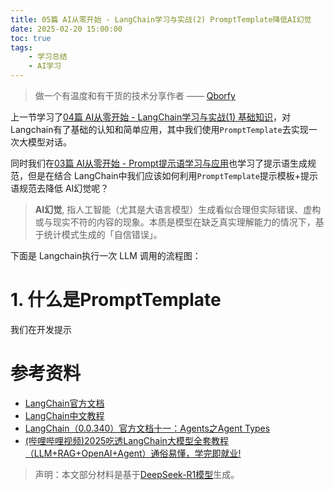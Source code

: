 ```yaml
---
title: 05篇 AI从零开始 - LangChain学习与实战(2) PromptTemplate降低AI幻觉
date: 2025-02-20 15:00:00
toc: true
tags:
    - 学习总结
    - AI学习
---
```


> 做一个有温度和有干货的技术分享作者 —— [Qborfy](https://qborfy.com)


上一节学习了[04篇 AI从零开始 - LangChain学习与实战(1) 基础知识](https://qborfy.com/ailearn/ai-learn04.html)，对Langchain有了基础的认知和简单应用，其中我们使用`PromptTemplate`去实现一次大模型对话。

同时我们在[03篇 AI从零开始 - Prompt提示语学习与应用](https://qborfy.com/ailearn/ai-learn03.html)也学习了提示语生成规范，但是在结合 LangChain中我们应该如何利用`PromptTemplate`提示模板+提示语规范去降低 AI幻觉呢？

> **AI幻觉**, 指人工智能（尤其是大语言模型）生成看似合理但实际错误、虚构或与现实不符的内容的现象。本质是模型在缺乏真实理解能力的情况下，基于统计模式生成的「自信错误」。

<!-- more -->

下面是 Langchain执行一次 LLM 调用的流程图：



# 1. 什么是PromptTemplate

我们在开发提示

# 参考资料

- [LangChain官方文档](https://python.langchain.com/docs/introduction/)
- [LangChain中文教程](https://github.com/liaokongVFX/LangChain-Chinese-Getting-Started-Guide)
- [LangChain（0.0.340）官方文档十一：Agents之Agent Types](https://blog.csdn.net/qq_56591814/article/details/135040694)
- [(哔哩哔哩视频)2025吃透LangChain大模型全套教程（LLM+RAG+OpenAI+Agent）通俗易懂，学完即就业!](https://www.bilibili.com/video/BV1BgfBYoEpQ/?spm_id_from=333.337.search-card.all.click&vd_source=b7fdd8e45e19e1ed72549bc7a40058f6)

> 声明：本文部分材料是基于[DeepSeek-R1模型](https://chat.deepseek.com/)生成。